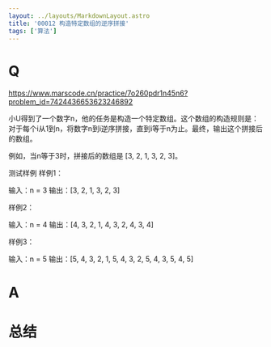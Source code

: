 ```yaml
---
layout: ../layouts/MarkdownLayout.astro
title: '00012 构造特定数组的逆序拼接'
tags: ['算法']
---
```


# Q

https://www.marscode.cn/practice/7o260pdr1n45n6?problem_id=7424436653623246892

小U得到了一个数字n，他的任务是构造一个特定数组。这个数组的构造规则是：对于每个i从1到n，将数字n到i逆序拼接，直到i等于n为止。最终，输出这个拼接后的数组。

例如，当n等于3时，拼接后的数组是 [3, 2, 1, 3, 2, 3]。

测试样例
样例1：

输入：n = 3
输出：[3, 2, 1, 3, 2, 3]

样例2：

输入：n = 4
输出：[4, 3, 2, 1, 4, 3, 2, 4, 3, 4]

样例3：

输入：n = 5
输出：[5, 4, 3, 2, 1, 5, 4, 3, 2, 5, 4, 3, 5, 4, 5]

# A



# 总结



<script>
  function func(n) {
    const res = []
    let i = 0
    let count = 0
    while (count < n) {
      res.push(n - i)
      i++
      if (i === n - count) {
        count++
        i = 0
      }
    }
    return res
  }
  console.log(func(3))
  console.log(func(4))
  console.log(func(5))
</script>